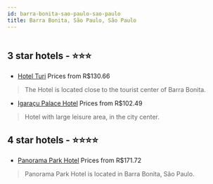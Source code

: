 ```yaml
---
id: barra-bonita-sao-paulo-sao-paulo
title: Barra Bonita, São Paulo, São Paulo
---
```


<center><img src="https://static.hotelurbano.com/reservas/prod0/0/571/5d72b0c7ab0b9_panorama-park-hotel.jpg" alt="" /></center>


##  3 star hotels - ⭐️⭐️⭐️

-    [Hotel Turi](https://us.hurb.com/hotels/barra-bonita-sao-paulo/hotel-turi-5478?cmp=18055) Prices from R$130.66
   > The Hotel is located close to the tourist center of Barra Bonita.
-    [Igaraçu Palace Hotel](https://us.hurb.com/hotels/barra-bonita-sao-paulo/igaracu-palace-hotel-717?cmp=18055) Prices from R$102.49
   > Hotel with large leisure area, in the city center.

##  4 star hotels - ⭐️⭐️⭐️⭐️

-    [Panorama Park Hotel](https://us.hurb.com/hotels/barra-bonita-sao-paulo/panorama-park-hotel-571?cmp=18055) Prices from R$171.72
   > Panorama Park Hotel is located in Barra Bonita, São Paulo.
